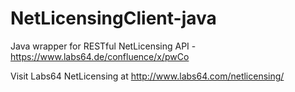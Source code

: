 NetLicensingClient-java
======================

Java wrapper for RESTful NetLicensing API - https://www.labs64.de/confluence/x/pwCo

Visit Labs64 NetLicensing at http://www.labs64.com/netlicensing/
